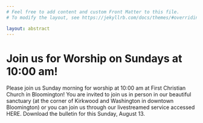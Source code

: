 ```yaml
---
# Feel free to add content and custom Front Matter to this file.
# To modify the layout, see https://jekyllrb.com/docs/themes/#overriding-theme-defaults

layout: abstract
---
```


# Join us for Worship on Sundays at 10:00 am!

Please join us Sunday morning for worship at 10:00 am at First Christian Church in Bloomington! You are invited to join us in person in our beautiful sanctuary (at the corner of Kirkwood and Washington in downtown Bloomington) or you can join us through our livestreamed service accessed HERE. Download the bulletin for this Sunday, August 13.
